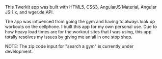 This TwerkIt app was built with HTML5, CSS3, AngularJS Material, Angular JS 1.x, and wger.de API.  

The app was influenced from going the gym and having to always look up workouts on the cellphone. I built this app for my own personal use. Due to how heavy load times are for the workout sites that I was using, this app totally resolves my issues by giving me an all in one stop shop.

NOTE:
The zip code input for "search a gym" is currently under development.
